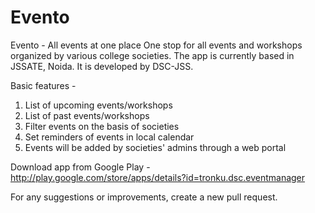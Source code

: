 # Evento
Evento - All events at one place
One stop for all events and workshops organized by various college societies. The app is currently based in JSSATE, Noida. It is developed by DSC-JSS.

Basic features - 
1. List of upcoming events/workshops
2. List of past events/workshops
3. Filter events on the basis of societies
4. Set reminders of events in local calendar
5. Events will be added by societies' admins through a web portal

Download app from Google Play - http://play.google.com/store/apps/details?id=tronku.dsc.eventmanager

For any suggestions or improvements, create a new pull request.
